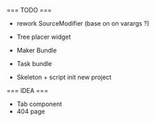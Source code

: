 === TODO ===

- rework SourceModifier (base on on varargs ?)
- Tree placer widget

- Maker Bundle
- Task bundle
- Skeleton + script init new project

=== IDEA ===

- Tab component
- 404 page